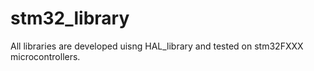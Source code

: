 # stm32_library
All libraries are developed uisng HAL_library and tested on stm32FXXX microcontrollers.
 
